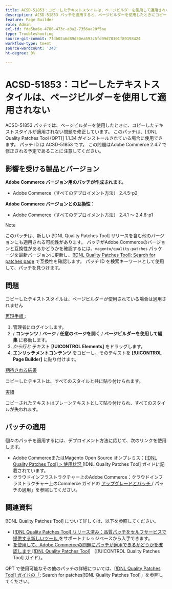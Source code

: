 ```yaml
---
title: ACSD-51853：コピーしたテキストスタイルは、ページビルダーを使用して適用されない
description: ACSD-51853 パッチを適用すると、ページビルダーを使用したときにコピーしたテキストスタイルが適用されないAdobe Commerceの問題が修正されます。
feature: Page Builder
role: Admin
exl-id: fda5ba6e-4786-473c-a3a2-7356aa20f5ae
type: Troubleshooting
source-git-commit: 7fdb02a6d89d50ea593c5fd99d78101f89198424
workflow-type: tm+mt
source-wordcount: '343'
ht-degree: 0%

---
```


# ACSD-51853：コピーしたテキストスタイルは、ページビルダーを使用して適用されない

ACSD-51853 パッチでは、ページビルダーを使用したときに、コピーしたテキストスタイルが適用されない問題を修正しています。 このパッチは、[!DNL Quality Patches Tool (QPT)] 1.1.34 がインストールされている場合に使用できます。 パッチ ID は ACSD-51853 です。 この問題はAdobe Commerce 2.4.7 で修正される予定であることに注意してください。

## 影響を受ける製品とバージョン

**Adobe Commerce バージョン用のパッチが作成されます。**

* Adobe Commerce（すべてのデプロイメント方法） 2.4.5-p2

**Adobe Commerce バージョンとの互換性：**

* Adobe Commerce（すべてのデプロイメント方法） 2.4.1 ～ 2.4.6-p1

>[!NOTE]
>
>このパッチは、新しい [!DNL Quality Patches Tool] リリースを含む他のバージョンにも適用される可能性があります。 パッチがAdobe Commerceのバージョンと互換性があるかどうかを確認するには、`magento/quality-patches` パッケージを最新バージョンに更新し、[[!DNL Quality Patches Tool]: Search for patches page](https://experienceleague.adobe.com/tools/commerce-quality-patches/index.html?lang=ja) で互換性を確認します。 パッチ ID を検索キーワードとして使用して、パッチを見つけます。

## 問題

コピーしたテキストスタイルは、ページビルダーが使用されている場合は適用されません

<u> 再現手順 </u>:

1. 管理者にログインします。
1. / **コンテンツ** / **ページ** / **任意のページを開く** / **ページビルダーを使用して編集** に移動します。
1. *から行と* テキスト **[!UICONTROL Elements]** をドラッグします。
1. **エンリッチメントコンテンツ** をコピーし、そのテキストを **[!UICONTROL Page Builder]** に貼り付けます。

<u> 期待される結果 </u>

コピーしたテキストは、すべてのスタイルと共に貼り付けられます。

<u> 実績 </u>

コピーされたテキストはプレーンテキストとして貼り付けられ、すべてのスタイルが失われます。

## パッチの適用

個々のパッチを適用するには、デプロイメント方法に応じて、次のリンクを使用します。

* Adobe CommerceまたはMagento Open Source オンプレミス：[[!DNL Quality Patches Tool] > 使用状況 ](/help/tools/quality-patches-tool/usage.md) [!DNL Quality Patches Tool] ガイドに記載されています。
* クラウドインフラストラクチャー上のAdobe Commerce：クラウドインフラストラクチャー上のCommerce ガイドの [ アップグレードとパッチ ](https://experienceleague.adobe.com/docs/commerce-cloud-service/user-guide/develop/upgrade/apply-patches.html?lang=ja)/ パッチの適用」を参照してください。

## 関連資料

[!DNL Quality Patches Tool] について詳しくは、以下を参照してください。

* [[!DNL Quality Patches Tool]  リリース済み：品質パッチをセルフサービスで提供する新しいツール ](https://experienceleague.adobe.com/ja/docs/commerce-operations/tools/quality-patches-tool/quality-patches-tool-to-self-serve-quality-patches) をサポートナレッジベースから入手できます。
* [ を使用して、Adobe Commerceの問題にパッチが適用できるかどうかを確認します  [!DNL Quality Patches Tool]](/help/tools/quality-patches-tool/patches-available-in-qpt/check-patch-for-magento-issue-with-magento-quality-patches.md) （[!UICONTROL Quality Patches Tool] ガイド）。


QPT で使用可能なその他のパッチの詳細については、[[!DNL Quality Patches Tool] ガイドの「](https://experienceleague.adobe.com/tools/commerce-quality-patches/index.html?lang=ja): Search for patches[!DNL Quality Patches Tool]」を参照してください。
